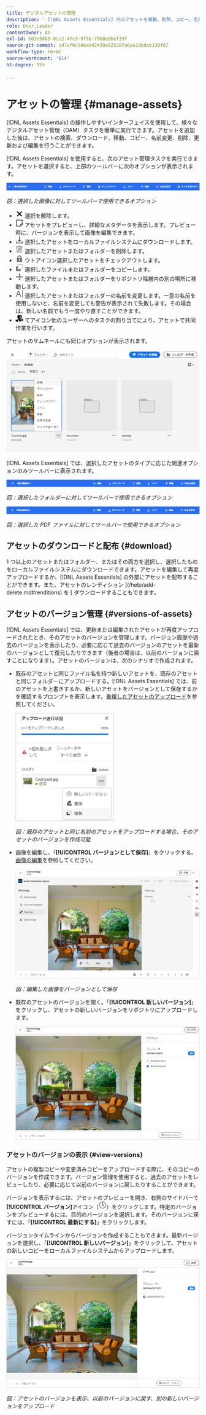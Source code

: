 ```yaml
---
title: デジタルアセットの管理
description: ' [!DNL Assets Essentials] 内のアセットを移動、削除、コピー、名前変更、更新、バージョン管理について説明します。'
role: User,Leader
contentOwner: AG
exl-id: b01e98b9-0cc2-47c5-9f5b-79b8e6bef39f
source-git-commit: cd7af0c946a042430e62528fa6aa19bdab139f67
workflow-type: tm+mt
source-wordcount: '614'
ht-degree: 95%

---
```


# アセットの管理 {#manage-assets}

[!DNL Assets Essentials] の操作しやすいインターフェイスを使用して、様々なデジタルアセット管理（DAM）タスクを簡単に実行できます。アセットを追加した後は、アセットの検索、ダウンロード、移動、コピー、名前変更、削除、更新および編集を行うことができます。

[!DNL Assets Essentials] を使用すると、次のアセット管理タスクを実行できます。アセットを選択すると、上部のツールバーに次のオプションが表示されます。

![アセット選択時のツールバーオプション](assets/toolbar-image-selected.png)

*図：選択した画像に対してツールバーで使用できるオプション*

* ![選択解除アイコン](assets/do-not-localize/close-icon.png) 選択を解除します。
* ![詳細アイコン](assets/do-not-localize/edit-in-icon.png) アセットをプレビューし、詳細なメタデータを表示します。プレビュー時に、バージョンを表示して画像を編集できます。
* ![ダウンロードアイコン](assets/do-not-localize/download-icon.png) 選択したアセットをローカルファイルシステムにダウンロードします。
* ![削除アイコン](assets/do-not-localize/delete-icon.png) 選択したアセットまたはフォルダーを削除します。
* ![チェックア](assets/do-not-localize/checkout-icon.png) ウトアイコン選択したアセットをチェックアウトします。
* ![コピーアイコン](assets/do-not-localize/copy-icon.png) 選択したファイルまたはフォルダーをコピーします。
* ![移動アイコン](assets/do-not-localize/move-icon.png) 選択したアセットまたはフォルダーをリポジトリ階層内の別の場所に移動します。
* ![名前変更アイコン](assets/do-not-localize/rename-icon.png) 選択したアセットまたはフォルダーの名前を変更します。一意の名前を使用しないと、名前を変更しても警告が表示されて失敗します。その場合は、新しい名前でもう一度やり直すことができます。
* ![タスクの割り当](assets/do-not-localize/review-delegate-icon.png) てアイコン他のユーザーへのタスクの割り当てにより、アセットで共同作業を行います。

アセットのサムネールにも同じオプションが表示されます。

![アセットサムネールでのアセット管理用オプション](assets/options-on-thumbnail.png)

[!DNL Assets Essentials] では、選択したアセットのタイプに応じた関連オプションのみツールバーに表示されます。

![アセット選択時のツールバーオプション](assets/toolbar-folder-selected.png)

*図：選択したフォルダーに対してツールバーで使用できるオプション*

![アセット選択時のツールバーオプション](assets/toolbar-pdf-selected.png)

*図：選択した PDF ファイルに対してツールバーで使用できるオプション*

## アセットのダウンロードと配布 {#download}

1 つ以上のアセットまたはフォルダー、またはその両方を選択し、選択したものをローカルファイルシステムにダウンロードできます。アセットを編集して再度アップロードするか、[!DNL Assets Essentials] の外部にアセットを配布することができます。また、アセットのレンディション ](/help/add-delete.md#renditions) を [ ダウンロードすることもできます。

## アセットのバージョン管理 {#versions-of-assets}

<!-- 
TBD: query for engineering: How many versions are maintained. What happens when we reach that limit? Are old versions automatically removed? -->

[!DNL Assets Essentials] では、更新または編集されたアセットが再度アップロードされたとき、そのアセットのバージョンを管理します。バージョン履歴や過去のバージョンを表示したり、必要に応じて過去のバージョンのアセットを最新のバージョンとして復元したりできます（後者の場合は、以前のバージョンに戻すことになります）。アセットのバージョンは、次のシナリオで作成されます。

* 既存のアセットと同じファイル名を持つ新しいアセットを、既存のアセットと同じフォルダーにアップロードする。[!DNL Assets Essentials] では、前のアセットを上書きするか、新しいアセットをバージョンとして保存するかを確認するプロンプトを表示します。[重複したアセットのアップロード](/help/add-delete.md#resolve-upload-fails)を参照してください。

   ![アップロード時にバージョンを作成](assets/uploads-manage-duplicates.png)

   *図：既存のアセットと同じ名前のアセットをアップロードする場合、そのアセットのバージョンを作成可能*

* 画像を編集し、「**[!UICONTROL バージョンとして保存]**」をクリックする。[画像の編集](/help/edit-images.md)を参照してください。

   ![編集した画像をバージョンとして保存](assets/edit-image2.png)

   *図：編集した画像をバージョンとして保存*

* 既存のアセットのバージョンを開く。「**[!UICONTROL 新しいバージョン]**」をクリックし、アセットの新しいバージョンをリポジトリにアップロードします。

   ![アセットの新しいバージョンをバージョン履歴からアップロードするオプション](assets/view-asset-versions2.png)

### アセットのバージョンの表示 {#view-versions}

アセットの複製コピーや変更済みコピーをアップロードする際に、そのコピーのバージョンを作成できます。バージョン管理を使用すると、過去のアセットをレビューしたり、必要に応じて以前のバージョンに戻したりすることができます。

バージョンを表示するには、アセットのプレビューを開き、右側のサイドバーで&#x200B;**[!UICONTROL バージョン]**&#x200B;アイコン（![バージョンアイコン](assets/do-not-localize/versions-clock-icon.png)）をクリックします。特定のバージョンをプレビューするには、目的のバージョンを選択します。そのバージョンに戻すには、「**[!UICONTROL 最新にする]**」をクリックします。

バージョンタイムラインからバージョンを作成することもできます。最新バージョンを選択し、「**[!UICONTROL 新しいバージョン]**」をクリックして、アセットの新しいコピーをローカルファイルシステムからアップロードします。

![アセットのバージョンの表示](assets/view-asset-versions1.png)

*図：アセットのバージョンを表示、以前のバージョンに戻す、別の新しいバージョンをアップロード*
